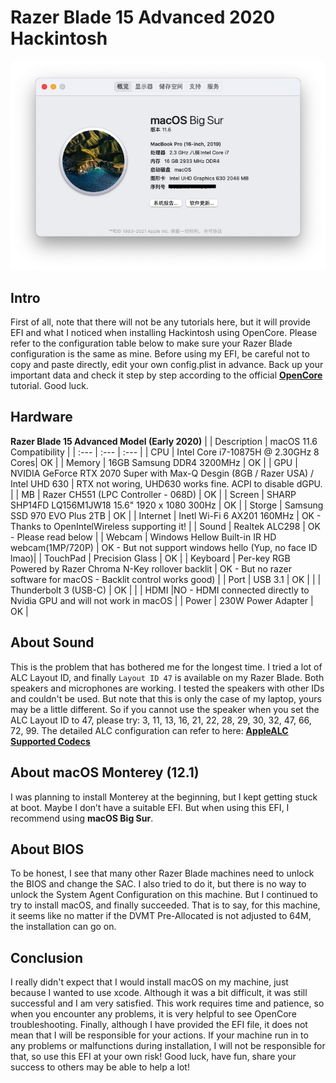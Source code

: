# Razer Blade 15 Advanced 2020 Hackintosh
![About This Mac](Images/SystemInfo.jpg)

## Intro
First of all, note that there will not be any tutorials here, but it will provide EFI and what I noticed when installing Hackintosh using OpenCore. Please refer to the configuration table below to make sure your Razer Blade configuration is the same as mine. Before using my EFI, be careful not to copy and paste directly, edit your own config.plist in advance. Back up your important data and check it step by step according to the official __[OpenCore](https://dortania.github.io/OpenCore-Install-Guide/prerequisites.html#prerequisites)__  tutorial. Good luck.

## Hardware
**Razer Blade 15 Advanced Model (Early 2020)**
|             | Description | macOS 11.6 Compatibility    |
| :---        | :---        | :---          |
| CPU     | Intel Core i7-10875H @ 2.30GHz 8 Cores| OK   |
| Memory   | 16GB Samsung DDR4 3200MHz        | OK     |
| GPU   | NVIDIA GeForce RTX 2070 Super with Max-Q Desgin (8GB / Razer USA) / Intel UHD 630        | RTX not woring, UHD630 works fine. ACPI to disable dGPU.     |
| MB   | Razer CH551 (LPC Controller - 068D)        | OK     |
| Screen   | SHARP SHP14FD LQ156M1JW18 15.6" 1920 x 1080 300Hz        | OK     |
| Storge   | Samsung SSD 970 EVO Plus 2TB        | OK     |
| Internet   | Inetl Wi-Fi 6 AX201 160MHz        | OK - Thanks to OpenIntelWireless supporting it!     |
| Sound | Realtek ALC298 | OK - Please read below |
| Webcam | Windows Hellow Built-in IR HD webcam(1MP/720P) | OK - But not support windows hello (Yup, no face ID lmao)|
| TouchPad | Precision Glass | OK |
| Keyboard | Per-key RGB Powered by Razer Chroma N-Key rollover backlit | OK - But no razer software for macOS - Backlit control works good) |
| Port | USB 3.1 | OK |
| | Thunderbolt 3 (USB-C) | OK |
| | HDMI |NO - HDMI connected directly to Nvidia GPU and will not work in macOS |
| Power | 230W Power Adapter | OK |

## About Sound
This is the problem that has bothered me for the longest time. I tried a lot of ALC Layout ID, and finally `Layout ID 47` is available on my Razer Blade. Both speakers and microphones are working. I tested the speakers with other IDs and couldn't be used. But note that this is only the case of my laptop, yours may be a little different. So if you cannot use the speaker when you set the ALC Layout ID to 47, please try: 3, 11, 13, 16, 21, 22, 28, 29, 30, 32, 47, 66, 72, 99. The detailed ALC configuration can refer to here: __[AppleALC Supported Codecs](https://github.com/acidanthera/AppleALC/wiki/Supported-codecs)__

## About macOS Monterey (12.1)
I was planning to install Monterey at the beginning, but I kept getting stuck at boot. Maybe I don’t have a suitable EFI. But when using this EFI, I recommend using **macOS Big Sur**.

## About BIOS
To be honest, I see that many other Razer Blade machines need to unlock the BIOS and change the SAC. I also tried to do it, but there is no way to unlock the System Agent Configuration on this machine. But I continued to try to install macOS, and finally succeeded. That is to say, for this machine, it seems like no matter if the DVMT Pre-Allocated is not adjusted to 64M, the installation can go on.

## Conclusion
I really didn't expect that I would install macOS on my machine, just because I wanted to use xcode. Although it was a bit difficult, it was still successful and I am very satisfied. This work requires time and patience, so when you encounter any problems, it is very helpful to see OpenCore troubleshooting. Finally, although I have provided the EFI file, it does not mean that I will be responsible for your actions. If your machine run in to any problems or malfunctions during installation, I will not be responsible for that, so use this EFI at your own risk! Good luck, have fun, share your success to others may be able to help a lot!
